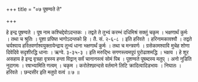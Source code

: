 +++
title = "०७ पूषण्वते ते"

+++

हे इन्द्र पूषण्वते । पूष नाम कश्चिद्देवोऽदन्तकः । तद्वते ते तुभ्यं करम्भं दधिमिश्रं सक्तुं चकृम । भक्षणार्थं कुर्मः । तथा च श्रुतिः । पूशा प्रपिष्त भागोऽदन्तको हि । तै. सं. २-६-८ । इति हरिवते । हरिनामकावश्वौ । तद्वते चर्यश्वाय हरितवर्णाश्वयुक्तायेन्द्राय तुभ्यं धाना भक्षणार्थं कुर्मः । तथा च मन्त्रवर्णः । ग्रसेकामश्वावि मुचेह शोणा दिवेदिवे सदृशीरद्धि धानाः । ऋग्वे. ३-३५-३ । इति मरुद्भिः सगणस्त्वमपूपं पुरोढाशमद्धि । भक्षय । हे शूर असहाय हे इन्द्र वृत्रहा वृत्रस्य हन्ता विद्वान् सर्वं चानानस्त्वं सोमं पिब । पूशण्वते पूषब्दस्य मतुप् । अनो नुडिति नुदागमः । रषाभ्यामिति णत्वम् । चकृम । करोतेश्छान्दसे वर्तमाने लिटि क्रादित्वादिडभावः । निघातः । हरिवते । छन्दसीर इति मतुपो वत्वं ॥ ७ ॥